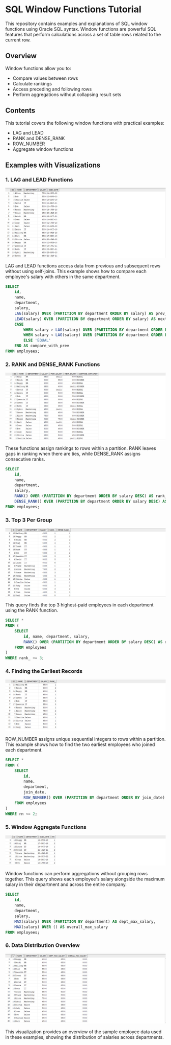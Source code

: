 # SQL Window Functions Tutorial

This repository contains examples and explanations of SQL window functions using Oracle SQL syntax. Window functions are powerful SQL features that perform calculations across a set of table rows related to the current row.

## Overview

Window functions allow you to:

- Compare values between rows
- Calculate rankings
- Access preceding and following rows
- Perform aggregations without collapsing result sets

## Contents

This tutorial covers the following window functions with practical examples:

- LAG and LEAD
- RANK and DENSE_RANK
- ROW_NUMBER
- Aggregate window functions

## Examples with Visualizations

### 1. LAG and LEAD Functions

![LAG and LEAD Functions](/screenshots/1.jpeg)

LAG and LEAD functions access data from previous and subsequent rows without using self-joins. This example shows how to compare each employee's salary with others in the same department.

```sql
SELECT
    id,
    name,
    department,
    salary,
    LAG(salary) OVER (PARTITION BY department ORDER BY salary) AS prev_salary,
    LEAD(salary) OVER (PARTITION BY department ORDER BY salary) AS next_salary,
    CASE
        WHEN salary > LAG(salary) OVER (PARTITION BY department ORDER BY salary) THEN 'HIGHER'
        WHEN salary < LAG(salary) OVER (PARTITION BY department ORDER BY salary) THEN 'LOWER'
        ELSE 'EQUAL'
    END AS compare_with_prev
FROM employees;
```

### 2. RANK and DENSE_RANK Functions

![RANK and DENSE_RANK Functions](/screenshots/2.jpeg)

These functions assign rankings to rows within a partition. RANK leaves gaps in ranking when there are ties, while DENSE_RANK assigns consecutive ranks.

```sql
SELECT
    id,
    name,
    department,
    salary,
    RANK() OVER (PARTITION BY department ORDER BY salary DESC) AS rank_,
    DENSE_RANK() OVER (PARTITION BY department ORDER BY salary DESC) AS dense_rank_
FROM employees;
```

### 3. Top 3 Per Group

![Top N Per Group](/screenshots/3.jpeg)

This query finds the top 3 highest-paid employees in each department using the RANK function.

```sql
SELECT *
FROM (
    SELECT
        id, name, department, salary,
        RANK() OVER (PARTITION BY department ORDER BY salary DESC) AS rank_
    FROM employees
)
WHERE rank_ <= 3;
```

### 4. Finding the Earliest Records

![ROW_NUMBER Function](/screenshots/4.jpeg)

ROW_NUMBER assigns unique sequential integers to rows within a partition. This example shows how to find the two earliest employees who joined each department.

```sql
SELECT *
FROM (
    SELECT
        id,
        name,
        department,
        join_date,
        ROW_NUMBER() OVER (PARTITION BY department ORDER BY join_date) AS rn
    FROM employees
)
WHERE rn <= 2;
```

### 5. Window Aggregate Functions

![Window Aggregate Functions](/screenshots/5.jpeg)

Window functions can perform aggregations without grouping rows together. This query shows each employee's salary alongside the maximum salary in their department and across the entire company.

```sql
SELECT
    id,
    name,
    department,
    salary,
    MAX(salary) OVER (PARTITION BY department) AS dept_max_salary,
    MAX(salary) OVER () AS overall_max_salary
FROM employees;
```

### 6. Data Distribution Overview

![Data Distribution Overview](/screenshots/6.jpeg)

This visualization provides an overview of the sample employee data used in these examples, showing the distribution of salaries across departments.
